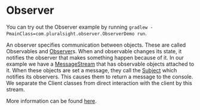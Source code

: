 # Observer

You can try out the Observer example by running `gradlew -PmainClass=com.pluralsight.observer.ObserverDemo run`.

An observer specifies communication between objects. These are called Observables and [Observer](Observer.java)s. When 
and observable changes its state, it notifies the observer that makes something happen because of it. In our example
we have a [MessageStream](MessageStream.java) that has observable objects attached to it. When these objects are set
a message, they call the [Subject](Subject.java) which notifies its observers. This causes them to return a message to 
the console. 
We separate the Client classes from direct interaction with the client by this stream.

More information can be found [here](https://www.baeldung.com/java-observer-pattern).